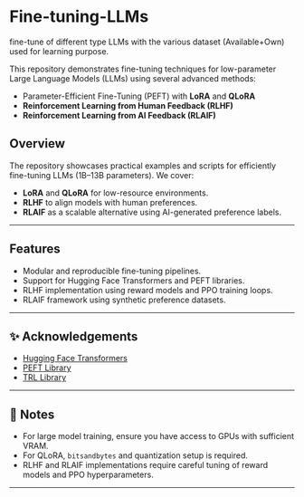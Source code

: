 # Fine-tuning-LLMs
fine-tune of different type LLMs with the various dataset (Available+Own) used for learning purpose.

This repository demonstrates fine-tuning techniques for low-parameter Large Language Models (LLMs) using several advanced methods:

* Parameter-Efficient Fine-Tuning (PEFT) with **LoRA** and **QLoRA**
* **Reinforcement Learning from Human Feedback (RLHF)**
* **Reinforcement Learning from AI Feedback (RLAIF)**

## Overview

The repository showcases practical examples and scripts for efficiently fine-tuning LLMs (1B–13B parameters). We cover:

* **LoRA** and **QLoRA** for low-resource environments.
* **RLHF** to align models with human preferences.
* **RLAIF** as a scalable alternative using AI-generated preference labels.

---

## Features

* Modular and reproducible fine-tuning pipelines.
* Support for Hugging Face Transformers and PEFT libraries.
* RLHF implementation using reward models and PPO training loops.
* RLAIF framework using synthetic preference datasets.

---

## ✨ Acknowledgements

* [Hugging Face Transformers](https://github.com/huggingface/transformers)
* [PEFT Library](https://github.com/huggingface/peft)
* [TRL Library](https://github.com/huggingface/trl)

---

## 📌 Notes

* For large model training, ensure you have access to GPUs with sufficient VRAM.
* For QLoRA, `bitsandbytes` and quantization setup is required.
* RLHF and RLAIF implementations require careful tuning of reward models and PPO hyperparameters.

---

